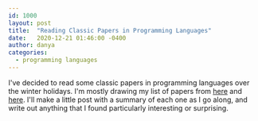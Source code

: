 ```yaml
---
id: 1000
layout: post
title:  "Reading Classic Papers in Programming Languages"
date:   2020-12-21 01:46:00 -0400
author: danya
categories:
  - programming languages
---
```

I've decided to read some classic papers in programming languages over the winter holidays. I'm mostly drawing my list of papers from [here](https://www.cs.cmu.edu/~crary/819-f09/) and [here](https://www.cis.upenn.edu/~bcpierce/courses/670Fall04/GreatWorksInPL.shtml). I'll make a little post with a summary of each one as I go along, and write out anything that I found particularly interesting or surprising.
